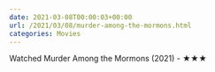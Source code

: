 ```yaml
---
date: 2021-03-08T00:00:03+00:00
url: /2021/03/08/murder-among-the-mormons.html
categories: Movies
---
```

Watched Murder Among the Mormons (2021) - ★★★




